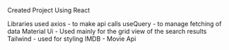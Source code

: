 Created Project Using React

Libraries used
axios - to make api calls
useQuery - to manage fetching of data
Material Ui - Used mainly for the grid view of the search results
Tailwind - used for styling
IMDB - Movie Api 